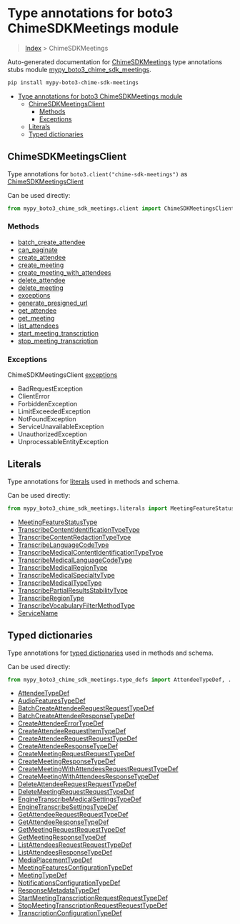 # Type annotations for boto3 ChimeSDKMeetings module

> [Index](..) > ChimeSDKMeetings

Auto-generated documentation for
[ChimeSDKMeetings](https://boto3.amazonaws.com/v1/documentation/api/latest/reference/services/chime-sdk-meetings.html#ChimeSDKMeetings)
type annotations stubs module
[mypy_boto3_chime_sdk_meetings](https://pypi.org/project/mypy-boto3-chime-sdk-meetings/).

```bash
pip install mypy-boto3-chime-sdk-meetings
```

- [Type annotations for boto3 ChimeSDKMeetings module](#type-annotations-for-boto3-chimesdkmeetings-module)
  - [ChimeSDKMeetingsClient](#chimesdkmeetingsclient)
    - [Methods](#methods)
    - [Exceptions](#exceptions)
  - [Literals](#literals)
  - [Typed dictionaries](#typed-dictionaries)

## ChimeSDKMeetingsClient

Type annotations for `boto3.client("chime-sdk-meetings")` as
[ChimeSDKMeetingsClient](./client.md)

Can be used directly:

```python
from mypy_boto3_chime_sdk_meetings.client import ChimeSDKMeetingsClient
```

### Methods

- [batch_create_attendee](./client.md#batch_create_attendee)
- [can_paginate](./client.md#can_paginate)
- [create_attendee](./client.md#create_attendee)
- [create_meeting](./client.md#create_meeting)
- [create_meeting_with_attendees](./client.md#create_meeting_with_attendees)
- [delete_attendee](./client.md#delete_attendee)
- [delete_meeting](./client.md#delete_meeting)
- [exceptions](./client.md#exceptions)
- [generate_presigned_url](./client.md#generate_presigned_url)
- [get_attendee](./client.md#get_attendee)
- [get_meeting](./client.md#get_meeting)
- [list_attendees](./client.md#list_attendees)
- [start_meeting_transcription](./client.md#start_meeting_transcription)
- [stop_meeting_transcription](./client.md#stop_meeting_transcription)

### Exceptions

ChimeSDKMeetingsClient [exceptions](./client.md#exceptions)

- BadRequestException
- ClientError
- ForbiddenException
- LimitExceededException
- NotFoundException
- ServiceUnavailableException
- UnauthorizedException
- UnprocessableEntityException

## Literals

Type annotations for [literals](./literals.md) used in methods and schema.

Can be used directly:

```python
from mypy_boto3_chime_sdk_meetings.literals import MeetingFeatureStatusType, ...
```

- [MeetingFeatureStatusType](./literals.md#meetingfeaturestatustype)
- [TranscribeContentIdentificationTypeType](./literals.md#transcribecontentidentificationtypetype)
- [TranscribeContentRedactionTypeType](./literals.md#transcribecontentredactiontypetype)
- [TranscribeLanguageCodeType](./literals.md#transcribelanguagecodetype)
- [TranscribeMedicalContentIdentificationTypeType](./literals.md#transcribemedicalcontentidentificationtypetype)
- [TranscribeMedicalLanguageCodeType](./literals.md#transcribemedicallanguagecodetype)
- [TranscribeMedicalRegionType](./literals.md#transcribemedicalregiontype)
- [TranscribeMedicalSpecialtyType](./literals.md#transcribemedicalspecialtytype)
- [TranscribeMedicalTypeType](./literals.md#transcribemedicaltypetype)
- [TranscribePartialResultsStabilityType](./literals.md#transcribepartialresultsstabilitytype)
- [TranscribeRegionType](./literals.md#transcriberegiontype)
- [TranscribeVocabularyFilterMethodType](./literals.md#transcribevocabularyfiltermethodtype)
- [ServiceName](./literals.md#servicename)

## Typed dictionaries

Type annotations for [typed dictionaries](./type_defs.md) used in methods and
schema.

Can be used directly:

```python
from mypy_boto3_chime_sdk_meetings.type_defs import AttendeeTypeDef, ...
```

- [AttendeeTypeDef](./type_defs.md#attendeetypedef)
- [AudioFeaturesTypeDef](./type_defs.md#audiofeaturestypedef)
- [BatchCreateAttendeeRequestRequestTypeDef](./type_defs.md#batchcreateattendeerequestrequesttypedef)
- [BatchCreateAttendeeResponseTypeDef](./type_defs.md#batchcreateattendeeresponsetypedef)
- [CreateAttendeeErrorTypeDef](./type_defs.md#createattendeeerrortypedef)
- [CreateAttendeeRequestItemTypeDef](./type_defs.md#createattendeerequestitemtypedef)
- [CreateAttendeeRequestRequestTypeDef](./type_defs.md#createattendeerequestrequesttypedef)
- [CreateAttendeeResponseTypeDef](./type_defs.md#createattendeeresponsetypedef)
- [CreateMeetingRequestRequestTypeDef](./type_defs.md#createmeetingrequestrequesttypedef)
- [CreateMeetingResponseTypeDef](./type_defs.md#createmeetingresponsetypedef)
- [CreateMeetingWithAttendeesRequestRequestTypeDef](./type_defs.md#createmeetingwithattendeesrequestrequesttypedef)
- [CreateMeetingWithAttendeesResponseTypeDef](./type_defs.md#createmeetingwithattendeesresponsetypedef)
- [DeleteAttendeeRequestRequestTypeDef](./type_defs.md#deleteattendeerequestrequesttypedef)
- [DeleteMeetingRequestRequestTypeDef](./type_defs.md#deletemeetingrequestrequesttypedef)
- [EngineTranscribeMedicalSettingsTypeDef](./type_defs.md#enginetranscribemedicalsettingstypedef)
- [EngineTranscribeSettingsTypeDef](./type_defs.md#enginetranscribesettingstypedef)
- [GetAttendeeRequestRequestTypeDef](./type_defs.md#getattendeerequestrequesttypedef)
- [GetAttendeeResponseTypeDef](./type_defs.md#getattendeeresponsetypedef)
- [GetMeetingRequestRequestTypeDef](./type_defs.md#getmeetingrequestrequesttypedef)
- [GetMeetingResponseTypeDef](./type_defs.md#getmeetingresponsetypedef)
- [ListAttendeesRequestRequestTypeDef](./type_defs.md#listattendeesrequestrequesttypedef)
- [ListAttendeesResponseTypeDef](./type_defs.md#listattendeesresponsetypedef)
- [MediaPlacementTypeDef](./type_defs.md#mediaplacementtypedef)
- [MeetingFeaturesConfigurationTypeDef](./type_defs.md#meetingfeaturesconfigurationtypedef)
- [MeetingTypeDef](./type_defs.md#meetingtypedef)
- [NotificationsConfigurationTypeDef](./type_defs.md#notificationsconfigurationtypedef)
- [ResponseMetadataTypeDef](./type_defs.md#responsemetadatatypedef)
- [StartMeetingTranscriptionRequestRequestTypeDef](./type_defs.md#startmeetingtranscriptionrequestrequesttypedef)
- [StopMeetingTranscriptionRequestRequestTypeDef](./type_defs.md#stopmeetingtranscriptionrequestrequesttypedef)
- [TranscriptionConfigurationTypeDef](./type_defs.md#transcriptionconfigurationtypedef)
